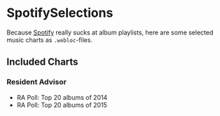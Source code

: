 # SpotifySelections

Because [Spotify](https://spotify.com/de/) really sucks at album playlists, here are some selected music charts as `.webloc`-files.

## Included Charts

### Resident Advisor

- RA Poll: Top 20 albums of 2014
- RA Poll: Top 20 albums of 2015